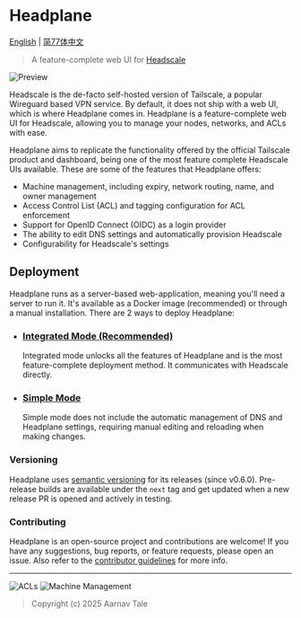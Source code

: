 # Headplane
[English](README.md) | [简77体中文](README.zh-CN.md)
> A feature-complete web UI for [Headscale](https://headscale.net)

<picture>
    <source
        media="(prefers-color-scheme: dark)"
        srcset="./assets/preview-dark.png"
    >
    <source
        media="(prefers-color-scheme: light)"
        srcset="./assets/preview-light.png"
    >
    <img
        alt="Preview"
        src="./assets/preview-dark.png"
    >
</picture>

Headscale is the de-facto self-hosted version of Tailscale, a popular Wireguard
based VPN service. By default, it does not ship with a web UI, which is where
Headplane comes in. Headplane is a feature-complete web UI for Headscale, allowing
you to manage your nodes, networks, and ACLs with ease.

Headplane aims to replicate the functionality offered by the official Tailscale
product and dashboard, being one of the most feature complete Headscale UIs available.
These are some of the features that Headplane offers:

- Machine management, including expiry, network routing, name, and owner management
- Access Control List (ACL) and tagging configuration for ACL enforcement
- Support for OpenID Connect (OIDC) as a login provider
- The ability to edit DNS settings and automatically provision Headscale
- Configurability for Headscale's settings

## Deployment
Headplane runs as a server-based web-application, meaning you'll need a server to run it.
It's available as a Docker image (recommended) or through a manual installation.
There are 2 ways to deploy Headplane:

- ### [Integrated Mode (Recommended)](/docs/Integrated-Mode.md)
  Integrated mode unlocks all the features of Headplane and is the most
  feature-complete deployment method. It communicates with Headscale directly.

- ### [Simple Mode](/docs/Simple-Mode.md)
  Simple mode does not include the automatic management of DNS and Headplane
  settings, requiring manual editing and reloading when making changes.

### Versioning
Headplane uses [semantic versioning](https://semver.org/) for its releases (since v0.6.0).
Pre-release builds are available under the `next` tag and get updated when a new release
PR is opened and actively in testing.

### Contributing
Headplane is an open-source project and contributions are welcome! If you have
any suggestions, bug reports, or feature requests, please open an issue. Also
refer to the [contributor guidelines](./docs/CONTRIBUTING.md) for more info.

---

<picture>
    <source
        media="(prefers-color-scheme: dark)"
        srcset="./assets/acls-dark.png"
    >
    <source
        media="(prefers-color-scheme: light)"
        srcset="./assets/acls-light.png"
    >
    <img
        alt="ACLs"
        src="./assets/acls-dark.png"
    >
</picture>

<picture>
    <source
        media="(prefers-color-scheme: dark)"
        srcset="./assets/machine-dark.png"
    >
    <source
        media="(prefers-color-scheme: light)"
        srcset="./assets/machine-light.png"
    >
    <img
        alt="Machine Management"
        src="./assets/machine-dark.png"
    >
</picture>

> Copyright (c) 2025 Aarnav Tale
